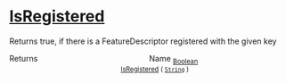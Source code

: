 # [IsRegistered](./FeatureDescriptor-100663415.md)

Returns true, if there is a FeatureDescriptor registered with the given key

Returns<img width=200/>Name
<sub>[Boolean](https://docs.microsoft.com/en-us/dotnet/api/System.Boolean)</sub><img width=200/><sub>[IsRegistered](./FeatureDescriptor-100663415.md) ( [`String`](https://docs.microsoft.com/en-us/dotnet/api/System.String) )</sub><br>


